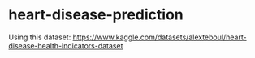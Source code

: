 # heart-disease-prediction

Using this dataset: https://www.kaggle.com/datasets/alexteboul/heart-disease-health-indicators-dataset
